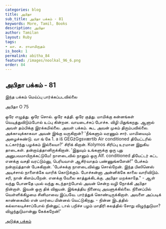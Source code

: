 ```yaml
---
categories: blog
title: அபிதா
sub_title: அபிதா பக்கம் - 81
keywords: More, Tamil, Books
description: அபிதா
author: Tamilan
layout: Ruby
tags:
- லா. ச. ராமாமிருதம்
is_book: 1
permalink: abitha_84
featured: /images/noolkal_96_6.png
order: 84
---
```

## அபிதா பக்கம் - 81

இந்த பக்கம் மெய்ப்பு பார்க்கப்படவில்லை

﻿அபிதா O 75

ஒரே எழுத்து. ஒரே சொல். ஒரே கத்தி. ஒரே குத்து. மாமிக்கு கன்னங்கள் வெடித்துவிடும்போல் உப்பு கின்றன. வாயடைச்சுப் போச்சு. விழி பிதுங்கறது. ஆனால் அவள் தம்பிக்கு இரக்கமில்லை. அவள் பக்கம். கூட அவன் முகம் திரும்பவில்லை. அக்காவுக்காகவா அவன் இங்கு வருகிறான்? 'நீங்களும் வரணும் சார். மாமியையும் அழைச்சுண்டு. வா ங் கே 1. a iš GEGżGgsværtib Air conditioned தியேட்டரில் உட்கார்ந்து பழக்கம் இல்லையா?’ சிரிக் கிறான். Kolymos சிரிப்பு உரமான இறுகிய தாடைகள். தன்றாய்த்தானிருக்கிறான். 'இதுவும் உங்களுக்கு ஒரு புது அனுபவமாயிருக்கட்டுமே! நாளடைவில் நானும் ஒரு Alf. conditioned தியேட்டர் கட்ட எனக்கு வசதி வரட்டும்னு, பெரியவாள் ஆசிர்வாதம் பண்ணுங்களேன்!” பேச்சும் நன்றாய்த்தான் பேசுகிறான். 'பேச்சுக்கு நாளடைவில்னு சொல்றேன். இந்த பிஸினெஸ் அடிச்சால் நாளைக்கே வாரிக் கொடுக்கும். போச்சுன்னா அன்னிக்கே காலை வாரிவிடும். சரி, நான் கிளம்பறேன். எனக்கு வேலை காத்துக்கிடக்கு. அபிதா மறக்காதே." - ஆள் வந்து போனதே புயல் வந்து கடந்தாற்போல் அவன் சென்ற வழி நோக்கி அபிதா நின்றாள். இவன் ஒரு திக் விஜயன். இங்கத்திய நினைவு அவளுக்கில்லை. நினைப்பில் வெள்ளிக்கிழமை சினிமாவை இப்பவே. பார்த்துக் கொண்டிருக்கிறாள். அவளை அப்படிக் காண்கையில் என் மார்பை மின்னல் வெட்டுகிறது. - நின்ன இடத்தில் கல்லாலடிச்சாப்போல் நின்னுட் டால் பறிச்ச பழம் மாதிரி கலத்தில் சோறு விழுந்துடுமா? விழுந்துடுமான்னு கேக்கறேன்!'

[அடுத்த பக்கம்](abitha_85)